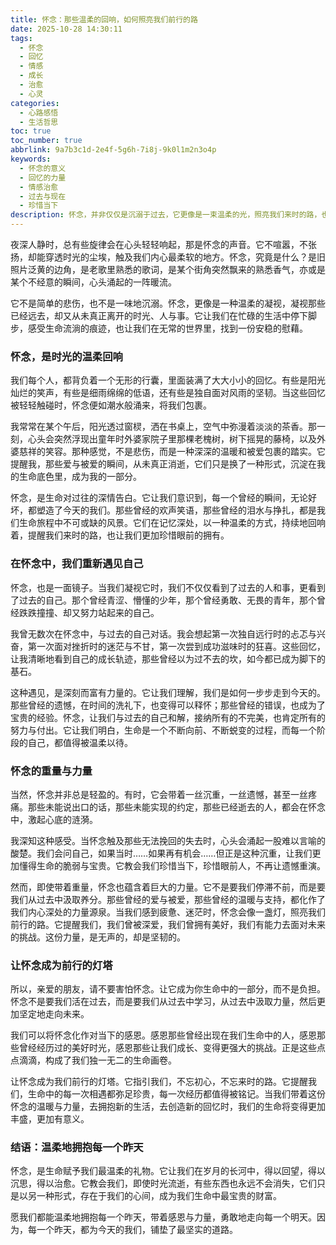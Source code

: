 ```yaml
---
title: 怀念：那些温柔的回响，如何照亮我们前行的路
date: 2025-10-28 14:30:11
tags:
  - 怀念
  - 回忆
  - 情感
  - 成长
  - 治愈
  - 心灵
categories:
  - 心路感悟
  - 生活哲思
toc: true
toc_number: true
abbrlink: 9a7b3c1d-2e4f-5g6h-7i8j-9k0l1m2n3o4p
keywords:
  - 怀念的意义
  - 回忆的力量
  - 情感治愈
  - 过去与现在
  - 珍惜当下
description: 怀念，并非仅仅是沉溺于过去，它更像是一束温柔的光，照亮我们来时的路，也指引我们走向未来。这篇文章将带你深入感受怀念的复杂情感，理解它如何成为我们生命中不可或缺的滋养，并从中汲取力量，继续前行。
---
```


夜深人静时，总有些旋律会在心头轻轻响起，那是怀念的声音。它不喧嚣，不张扬，却能穿透时光的尘埃，触及我们内心最柔软的地方。怀念，究竟是什么？是旧照片泛黄的边角，是老歌里熟悉的歌词，是某个街角突然飘来的熟悉香气，亦或是某个不经意的瞬间，心头涌起的一阵暖流。

它不是简单的悲伤，也不是一味地沉溺。怀念，更像是一种温柔的凝视，凝视那些已经远去，却又从未真正离开的时光、人与事。它让我们在忙碌的生活中停下脚步，感受生命流淌的痕迹，也让我们在无常的世界里，找到一份安稳的慰藉。

### 怀念，是时光的温柔回响

我们每个人，都背负着一个无形的行囊，里面装满了大大小小的回忆。有些是阳光灿烂的笑声，有些是细雨绵绵的低语，还有些是独自面对风雨的坚韧。当这些回忆被轻轻触碰时，怀念便如潮水般涌来，将我们包裹。

我常常在某个午后，阳光透过窗棂，洒在书桌上，空气中弥漫着淡淡的茶香。那一刻，心头会突然浮现出童年时外婆家院子里那棵老槐树，树下摇晃的藤椅，以及外婆慈祥的笑容。那种感觉，不是悲伤，而是一种深深的温暖和被爱包裹的踏实。它提醒我，那些爱与被爱的瞬间，从未真正消逝，它们只是换了一种形式，沉淀在我的生命底色里，成为我的一部分。

怀念，是生命对过往的深情告白。它让我们意识到，每一个曾经的瞬间，无论好坏，都塑造了今天的我们。那些曾经的欢声笑语，那些曾经的泪水与挣扎，都是我们生命旅程中不可或缺的风景。它们在记忆深处，以一种温柔的方式，持续地回响着，提醒我们来时的路，也让我们更加珍惜眼前的拥有。

### 在怀念中，我们重新遇见自己

怀念，也是一面镜子。当我们凝视它时，我们不仅仅看到了过去的人和事，更看到了过去的自己。那个曾经青涩、懵懂的少年，那个曾经勇敢、无畏的青年，那个曾经跌跌撞撞、却又努力站起来的自己。

我曾无数次在怀念中，与过去的自己对话。我会想起第一次独自远行时的忐忑与兴奋，第一次面对挫折时的迷茫与不甘，第一次尝到成功滋味时的狂喜。这些回忆，让我清晰地看到自己的成长轨迹，那些曾经以为过不去的坎，如今都已成为脚下的基石。

这种遇见，是深刻而富有力量的。它让我们理解，我们是如何一步步走到今天的。那些曾经的遗憾，在时间的洗礼下，也变得可以释怀；那些曾经的错误，也成为了宝贵的经验。怀念，让我们与过去的自己和解，接纳所有的不完美，也肯定所有的努力与付出。它让我们明白，生命是一个不断向前、不断蜕变的过程，而每一个阶段的自己，都值得被温柔以待。

### 怀念的重量与力量

当然，怀念并非总是轻盈的。有时，它会带着一丝沉重，一丝遗憾，甚至一丝疼痛。那些未能说出口的话，那些未能实现的约定，那些已经逝去的人，都会在怀念中，激起心底的涟漪。

我深知这种感受。当怀念触及那些无法挽回的失去时，心头会涌起一股难以言喻的酸楚。我们会问自己，如果当时……如果再有机会……但正是这种沉重，让我们更加懂得生命的脆弱与宝贵。它教会我们珍惜当下，珍惜眼前人，不再让遗憾重演。

然而，即使带着重量，怀念也蕴含着巨大的力量。它不是要我们停滞不前，而是要我们从过去中汲取养分。那些曾经的爱与被爱，那些曾经的温暖与支持，都化作了我们内心深处的力量源泉。当我们感到疲惫、迷茫时，怀念会像一盏灯，照亮我们前行的路。它提醒我们，我们曾被深爱，我们曾拥有美好，我们有能力去面对未来的挑战。这份力量，是无声的，却是坚韧的。

### 让怀念成为前行的灯塔

所以，亲爱的朋友，请不要害怕怀念。让它成为你生命中的一部分，而不是负担。怀念不是要我们活在过去，而是要我们从过去中学习，从过去中汲取力量，然后更加坚定地走向未来。

我们可以将怀念化作对当下的感恩。感恩那些曾经出现在我们生命中的人，感恩那些曾经经历过的美好时光，感恩那些让我们成长、变得更强大的挑战。正是这些点点滴滴，构成了我们独一无二的生命画卷。

让怀念成为我们前行的灯塔。它指引我们，不忘初心，不忘来时的路。它提醒我们，生命中的每一次相遇都弥足珍贵，每一次经历都值得被铭记。当我们带着这份怀念的温暖与力量，去拥抱新的生活，去创造新的回忆时，我们的生命将变得更加丰盛，更加有意义。

### 结语：温柔地拥抱每一个昨天

怀念，是生命赋予我们最温柔的礼物。它让我们在岁月的长河中，得以回望，得以沉思，得以治愈。它教会我们，即使时光流逝，有些东西也永远不会消失，它们只是以另一种形式，存在于我们的心间，成为我们生命中最宝贵的财富。

愿我们都能温柔地拥抱每一个昨天，带着感恩与力量，勇敢地走向每一个明天。因为，每一个昨天，都为今天的我们，铺垫了最坚实的道路。